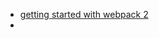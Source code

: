 - [getting started with webpack 2](https://blog.madewithenvy.com/getting-started-with-webpack-2-ed2b86c68783#.dc29yynt7)
- ​


